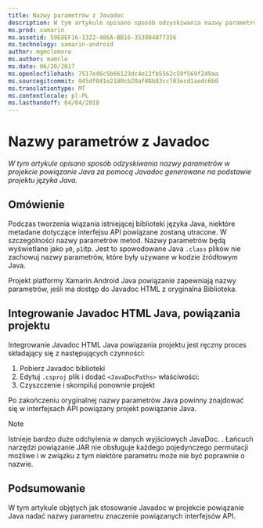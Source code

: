 ```yaml
---
title: Nazwy parametrów z Javadoc
description: W tym artykule opisano sposób odzyskiwania nazwy parametrów w projekcie powiązanie Java za pomocą Javadoc generowane na podstawie projektu języka Java.
ms.prod: xamarin
ms.assetid: 59E8EF16-1322-486A-BB16-353804B77356
ms.technology: xamarin-android
author: mgmclemore
ms.author: mamcle
ms.date: 06/20/2017
ms.openlocfilehash: 7517e46c5b66123dc4e12fb5562c59f569f249aa
ms.sourcegitcommit: 945df041e2180cb20af08b83cc703ecd1aedc6b0
ms.translationtype: MT
ms.contentlocale: pl-PL
ms.lasthandoff: 04/04/2018
---
```

# <a name="naming-parameters-with-javadoc"></a>Nazwy parametrów z Javadoc

_W tym artykule opisano sposób odzyskiwania nazwy parametrów w projekcie powiązanie Java za pomocą Javadoc generowane na podstawie projektu języka Java._


## <a name="overview"></a>Omówienie

Podczas tworzenia wiązania istniejącej biblioteki języka Java, niektóre metadane dotyczące interfejsu API powiązane zostaną utracone. W szczególności nazwy parametrów metod. Nazwy parametrów będą wyświetlane jako `p0`, `p1`itp. Jest to spowodowane Java `.class` plików nie zachowuj nazwy parametrów, które były używane w kodzie źródłowym Java. 

Projekt platformy Xamarin.Android Java powiązanie zapewniają nazwy parametrów, jeśli ma dostęp do Javadoc HTML z oryginalna Biblioteka. 

## <a name="integrating-javadoc-html-into-a-java-binding-project"></a>Integrowanie Javadoc HTML Java, powiązania projektu

Integrowanie Javadoc HTML Java powiązania projektu jest ręczny proces składający się z następujących czynności: 

1.  Pobierz Javadoc biblioteki
2.  Edytuj `.csproj` plik i dodać `<JavaDocPaths>` właściwości:
3.  Czyszczenie i skompiluj ponownie projekt

Po zakończeniu oryginalnej nazwy parametrów Java powinny znajdować się w interfejsach API powiązany projekt powiązanie Java. 


> [!NOTE]
> Istnieje bardzo duże odchylenia w danych wyjściowych JavaDoc. . Łańcuch narzędzi powiązanie JAR nie obsługuje każdego pojedynczego permutacji możliwe i w związku z tym niektóre parametru może nie być poprawnie o nazwie.


## <a name="summary"></a>Podsumowanie

W tym artykule objętych jak stosowanie Javadoc w projekcie powiązanie Java nadać nazwy parametru znaczenie powiązanych interfejsów API. 

